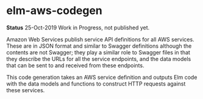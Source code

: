# elm-aws-codegen

**Status** 25-Oct-2019 Work in Progress, not published yet.

Amazon Web Services publish service API definitions for all AWS services. These are in JSON format
and similar to Swagger definitions although the contents are not Swagger; they play a similar role to Swagger files in that they describe the
URLs for all the service endpoints, and the data models that can be sent to and received from
these endpoints.

This code generation takes an AWS service definition and outputs Elm code with the data models
and functions to construct HTTP requests against these services.
